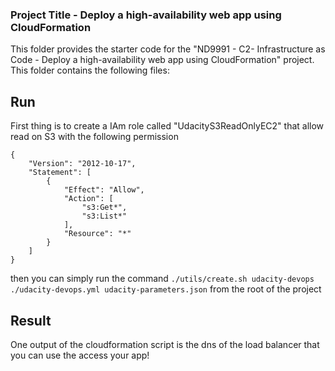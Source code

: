 ### Project Title - Deploy a high-availability web app using CloudFormation

This folder provides the starter code for the "ND9991 - C2- Infrastructure as Code - Deploy a high-availability web app using CloudFormation" project. This folder contains the following files:

## Run

First thing is to create a IAm role called "UdacityS3ReadOnlyEC2" that allow read on S3 with the following permission

```
{
    "Version": "2012-10-17",
    "Statement": [
        {
            "Effect": "Allow",
            "Action": [
                "s3:Get*",
                "s3:List*"
            ],
            "Resource": "*"
        }
    ]
}
```

then you can simply run the command `./utils/create.sh udacity-devops ./udacity-devops.yml udacity-parameters.json` from the root of the project

## Result

One output of the cloudformation script is the dns of the load balancer that you can use the access your app!
